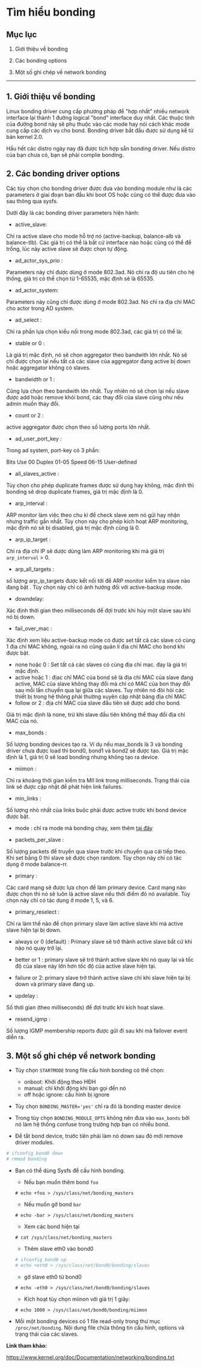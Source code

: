# Tìm hiểu bonding

## Mục lục

1. Giới thiệu về bonding

2. Các bonding options

3. Một số ghi chép về network bonding

--------

## 1. Giới thiệu về bonding

Linux bonding driver cung cấp phương pháp để "hợp nhất" nhiều network interface lại thành 1 đường logical "bond" interface duy nhất. Các thuộc tính của đường bond này sẽ phụ thuộc vào các mode hay nói cách khác mode cung cấp các dịch vụ cho bond. Bonding driver bắt đầu được sử dụng kể từ bản kernel 2.0.

Hầu hết các distro ngày nay đã được tích hợp sẵn bonding driver. Nếu distro của bạn chưa có, bạn sẽ phải complie bonding.

## 2. Các bonding driver options

Các tùy chọn cho bonding driver được đưa vào bonding module như là các parameters ở giai đoạn ban đầu khi boot OS hoặc cũng có thể được đưa vào sau thông qua sysfs.

Dưới đây là các bonding driver parameters hiện hành:

- active_slave:

Chỉ ra active slave cho mode hỗ trợ nó (active-backup, balance-alb và balance-tlb). Các giá trị có thể là bất cứ interface nào hoặc cũng có thể để trống, lúc này active slave sẽ được chọn tự động.

- ad_actor_sys_prio :

Parameters này chỉ được dùng ở mode 802.3ad. Nó chỉ ra độ ưu tiên cho hệ thống, giá trị có thể chọn từ 1-65535, mặc định sẽ là 65535.

- ad_actor_system:

Parameters này cũng chỉ được dùng ở mode 802.3ad. Nó chỉ ra địa chỉ MAC cho actor trong AD system.

- ad_select :

Chỉ ra phần lựa chọn kiểu nối trong mode 802.3ad, các giá trị có thể là:

  - stable or 0 :

  Là giá trị mặc định, nó sẽ chọn aggregator theo bandwith lớn nhất. Nó sẽ chỉ được chọn lại nếu tất cả các slave của aggregator đang active bị down hoặc aggregator không có slaves.

  - bandwidth or 1 :

  Cũng lựa chọn theo bandwith lớn nhất. Tuy nhiên nó sẽ chọn lại nếu slave được add hoặc remove khỏi bond, các thay đổi của slave cũng như nếu admin muốn thay đổi.

  - count or 2 :

  active aggregator được chọn theo số lượng ports lớn nhất.

- ad_user_port_key :

Trong ad system, port-key có 3 phần:

Bits   Use
00     Duplex
01-05  Speed
06-15  User-defined

- all_slaves_active :

Tùy chọn cho phép duplicate frames được sử dụng hay không, mặc định thì bonding sẽ drop duplicate frames, giá trị mặc định là 0.

- arp_interval :

ARP monitor làm việc theo chu kì để check slave xem nó gửi hay nhận nhưng traffic gần nhất. Tùy chọn này cho phép kích hoạt ARP monitoring, mặc định nó sẽ bị disabled, giá trị mặc định cũng là 0.

- arp_ip_target :

Chỉ ra địa chỉ IP sẽ dược dùng làm ARP monitoring khi mà giá trị `arp_interval` > 0.

- arp_all_targets :

số lượng arp_ip_targets được kết nối tới để ARP monitor kiểm tra slave nào đang bật . Tùy chọn này chỉ có ảnh hưởng đối với active-backup mode.

- downdelay:

Xác định thời gian theo  milliseconds để đợi trước khi hủy một slave sau khi nó bị down.

- fail_over_mac :

Xác định xem liệu active-backup mode có được set tất cả các slave có cùng 1 địa chỉ MAC không, ngoài ra nó cũng quản lí địa chỉ MAC cho bond khi được bật.

  - none hoặc 0 : Set tất cả các slaves có cùng địa chỉ mac. đay là giá trị mặc định.
  - active hoặc 1 :  địac chỉ MAC của bond sẽ là địa chỉ MAC của slave đang active, MAC của slave không thay đổi mà chỉ có MAC của bon thay đổi sau mỗi lần chuyển qua lại giữa các slaves. Tuy nhiên nó đòi hỏi các thiết bị trong hệ thông phải thường xuyên cập nhật bảng địa chỉ MAC
  - follow or 2 : địa chỉ MAC của slave đầu tiên sẽ được add cho bond.

Giá trị mặc định là none, trừ khi slave đầu tiên không thể thay đổi địa chỉ MAC của nó.

- max_bonds :

Số lượng bonding devices tạo ra. Ví dụ nếu max_bonds là 3 và bonding driver chưa được load thì bond0, bond1 và bond2 sẽ được tạo. Giá trị mặc định là 1, giá trị 0 sẽ load bonding nhưng không tạo ra device.

- miimon :

Chỉ ra khoảng thời gian kiểm tra MII link trong milliseconds. Trạng thái của link sẽ được cập nhật để phát hiện link failures.

- min_links :

Số lượng nhỏ nhất của links buộc phải được active trước khi bond device được bật.

- mode : chỉ ra mode mà bonding chạy, xem thêm [tại đây]()

- packets_per_slave :

Số lượng packets để truyền qua slave trước khi chuyển qua cái tiếp theo. Khi set bằng 0 thì slave sẽ được chọn random. Tùy chọn này chỉ có tác dụng ở mode balance-rr.

- primary :

Các card mạng sẽ được lựa chọn để làm primary device. Card mạng nào được chọn thì nó sẽ luôn là active slave nếu thời điểm đó nó available. Tùy chọn này chỉ có tác dụng ở mode 1, 5, và 6.

- primary_reselect :

Chỉ ra làm thế nào để chọn primary slave làm active slave khi mà active slave hiện tại bị down.
  - always or 0 (default) : Primary slave sẽ trở thành active slave bất cứ khi nào nó quay trở lại.
  - better or 1 : primary slave sẽ trở thành active slave khi nó quay lại và tốc độ của slave này lớn hơn tốc độ của active slave hiện tại.
  - failure or 2: primary slave trở thành active slave chỉ khi slave hiện tại bị down và primary slave đang up.

- updelay :

Số thời gian (theo milliseconds) để đợi trước khi kích hoạt slave.

- resend_igmp :

Số lượng IGMP membership reports được gửi đi sau khi mà failover event diễn ra.

## 3. Một số ghi chép về network bonding

- Tùy chọn `STARTMODE` trong file cấu hình bonding có thể chọn:
  - onboot: Khởi động theo HĐH
  - manual: chỉ khởi động khi bạn gọi đến nó
  - off hoặc ignore: cấu hình bị ignore

- Tùy chọn `BONDING_MASTER='yes'` chỉ ra đó là bonding master device
- Trong tùy chọn `BONDING_MODULE_OPTS` không nên đưa vào `max_bonds` bởi nó làm hệ thống confuse trong trường hợp bạn có nhiều bond.
- Để tắt bond device, trước tiên phải làm nó down sau đó mới remove driver modules.

``` sh
# ifconfig bond0 down
# rmmod bonding
```

- Bạn có thể dùng Sysfs để cấu hình bonding.
  - Nếu bạn muốn thêm bond `foo`

  `# echo +foo > /sys/class/net/bonding_masters`

  - Nếu muốn gỡ bond `bar`

  `# echo -bar > /sys/class/net/bonding_masters`

  - Xem các bond hiện tại

  `# cat /sys/class/net/bonding_masters`

  - Thêm slave eth0 vào bond0

  ```sh
  # ifconfig bond0 up
  # echo +eth0 > /sys/class/net/bond0/bonding/slaves
  ```
  - gỡ slave eth0 từ bond0

  `# echo -eth0 > /sys/class/net/bond0/bonding/slaves`

  - Kích hoạt tùy chọn miinon với giá trị 1 giây:

  `# echo 1000 > /sys/class/net/bond0/bonding/miimon`

- Mỗi một bonding devices có 1 file read-only trong thư mục `/proc/net/bonding`. Nội dung file chứa thông tin cấu hình, options và trạng thái của các slaves.


**Link tham khảo:**

https://www.kernel.org/doc/Documentation/networking/bonding.txt
